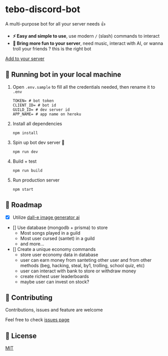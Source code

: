 # tebo-discord-bot
A multi-purpose bot for all your server needs 👍

- **⚡ Easy and simple to use**, use modern `/` (slash) commands to interact
- **🎉 Bring more fun to your server**, need music, interact with AI, or wanna troll your friends ? this is the right bot

[Add to your server](https://tebo-discord-bot.herokuapp.com/invite)

## 🤖 Running bot in your local machine
1. Open `.env.sample` to fill all the credentials needed, then rename it to `.env`

    ```
    TOKEN= # bot token
    CLIENT_ID= # bot id
    GUILD_ID= # dev server id
    APP_NAME= # app name on heroku
    ```
2. Install all dependencies

    ```
    npm install
    ```
3. Spin up bot dev server 🚀

    ```
    npm run dev
    ```
4. Build + test

    ```
    npm run build
    ```
5. Run production server

    ```
    npm start
    ```

## 📃 Roadmap
- [x] Utilize [dall-e image generator ai](https://www.reddit.com/r/Discordjs/comments/vs9ppy/dalle_mini_discord_bot_using_discordjs/if0vj6g/)
- [] Use database (mongodb + prisma) to store
    - Most songs played in a guild
    - Most user cursed (santet) in a guild
    - and more...
- [] Create a unique economy commands
    - store user economy data in database
    - user can earn money from santeting other user and from other methods (beg, hacking, steal, by1, trolling, school quiz, etc)
    - user can interact with bank to store or withdraw money
    - create richest user leaderboards
    - maybe user can invest on stock?

## 🤝 Contributing
Contributions, issues and feature are welcome

Feel free to check [issues page](https://github.com/boedegoat/tebo-discord-bot/issues)

## 📝 License
[MIT](https://github.com/boedegoat/tebo-discord-bot/blob/master/LICENCE)
